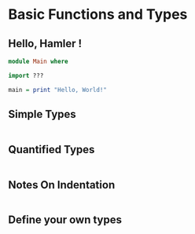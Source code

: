 # Basic Functions and Types

## Hello, Hamler !

```Haskell
module Main where

import ???

main = print "Hello, World!"
```



## Simple Types

```

```



## Quantified Types

```

```



## Notes On Indentation

```

```



## Define your own types

```

```

